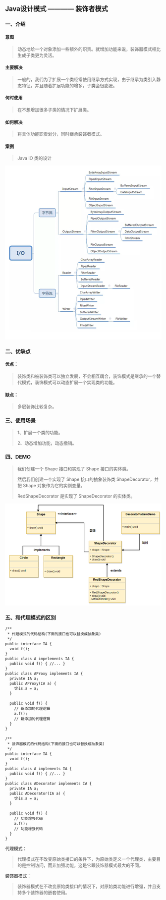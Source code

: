 ## Java设计模式 ———— 装饰者模式

### 一、介绍

#### 意图

> 动态地给一个对象添加一些额外的职责。就增加功能来说，装饰器模式相比生成子类更为灵活。


#### 主要解决

> 一般的，我们为了扩展一个类经常使用继承方式实现，由于继承为类引入静态特征，并且随着扩展功能的增多，子类会很膨胀。

#### 何时使用

> 在不想增加很多子类的情况下扩展类。

#### 如何解决
 
> 将具体功能职责划分，同时继承装饰者模式。

#### 案例

> Java IO 类的设计

![IO类的关系](./io.png)

### 二、优缺点

#### 优点： 

> 装饰类和被装饰类可以独立发展，不会相互耦合，装饰模式是继承的一个替代模式，装饰模式可以动态扩展一个实现类的功能。

#### 缺点： 

> 多层装饰比较复杂。

### 三、使用场景

> 1、扩展一个类的功能。 
> 
> 2、动态增加功能，动态撤销。

### 四、DEMO

> 我们创建一个 Shape 接口和实现了 Shape 接口的实体类。
>
> 然后我们创建一个实现了 Shape 接口的抽象装饰类 ShapeDecorator，并把 Shape 对象作为它的实例变量。
>
> RedShapeDecorator 是实现了 ShapeDecorator 的实体类。

![demo](./decorator.png)

### 五、和代理模式的区别

    /**
     * 代理模式的代码结构(下面的接口也可以替换成抽象类)
     */
    public interface IA {
      void f();
    }
    public class A impelements IA {
      public void f() { //... }
    }
    public class AProxy implements IA {
      private IA a;
      public AProxy(IA a) {
        this.a = a;
      }
      
      public void f() {
        // 新添加的代理逻辑
        a.f();
        // 新添加的代理逻辑
      }
    }
    
    /** 
     * 装饰器模式的代码结构(下面的接口也可以替换成抽象类)
     */    
    public interface IA {
      void f();
    }
    public class A implements IA {
      public void f() { //... }
    }
    public class ADecorator implements IA {
      private IA a;
      public ADecorator(IA a) {
        this.a = a;
      }
      
      public void f() {
        // 功能增强代码
        a.f();
        // 功能增强代码
      }
    }
    
代理模式：
> 代理模式在不改变原始类接口的条件下，为原始类定义一个代理类，主要目的是控制访问，而非加强功能，这是它跟装饰器模式最大的不同。

装饰器模式：
> 装饰器模式在不改变原始类接口的情况下，对原始类功能进行增强，并且支持多个装饰器的嵌套使用。